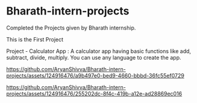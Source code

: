 # Bharath-intern-projects

Completed the Projects given by Bharath internship.

This is the First Project

Project - Calculator App :
A calculator app having basic functions like
add, subtract, divide, multiply. You can use
any language to create the app.



https://github.com/AryanShivva/Bharath-intern-projects/assets/124916476/a9b497e0-bed9-4660-bbbd-36fc55ef0729



https://github.com/AryanShivva/Bharath-intern-projects/assets/124916476/255202dc-8f4c-419b-a12e-ad28869ec016

